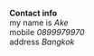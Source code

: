 <b>Contact info</b><br>
my name is <i>Ake</i><br>
mobile <i>0899979970</i><br>
address <i>Bangkok</i>